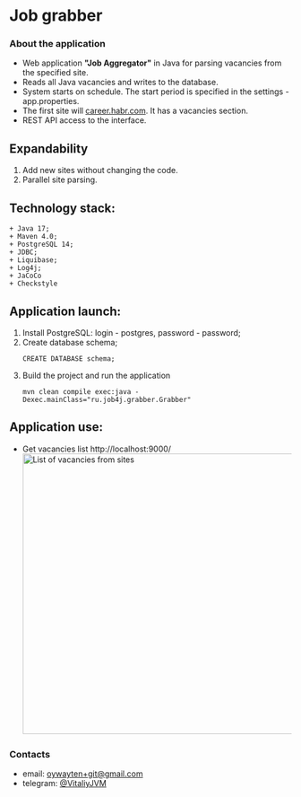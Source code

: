 # Job grabber

### About the application

+ Web application **"Job Aggregator"** in Java for parsing vacancies from the specified site.  
+ Reads all Java vacancies and writes to the database.
+ System starts on schedule. The start period is specified in the settings - app.properties.
+ The first site will [career.habr.com](https://career.habr.com/ "go to career.habr.com"). It has a vacancies section.
+ REST API access to the interface.

## Expandability

1. Add new sites without changing the code.
2. Parallel site parsing.

## Technology stack:
```text
+ Java 17;
+ Maven 4.0;
+ PostgreSQL 14;
+ JDBC;
+ Liquibase;
+ Log4j;
+ JaCoCo
+ Checkstyle
```
## Application launch:

1. Install PostgreSQL: login - postgres, password - password;
2. Create database schema;
    ```postgres-sql
    CREATE DATABASE schema;
    ```
3. Build the project and run the application
    ```shell
    mvn clean compile exec:java -Dexec.mainClass="ru.job4j.grabber.Grabber"
   ```
## Application use:
+ Get vacancies list http://localhost:9000/  
  <img alt="List of vacancies from sites" src="img/img.png" title="List of vacancies" width="500"/>

### Contacts
+ email: [oywayten+git@gmail.com](mailto:oywayten+git@gmail.com)
+ telegram: [@VitaliyJVM](https://t.me/VitaliyJVM/ "go to t.me/VitaliyJVM")
